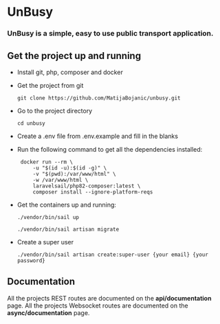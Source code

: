 # UnBusy

### UnBusy is a simple, easy to use public transport application.

## Get the project up and running

* Install git, php, composer and docker

* Get the project from git

    `git clone https://github.com/MatijaBojanic/unbusy.git`

* Go to the project directory

    `cd unbusy`

- Create a .env file from .env.example and fill in the blanks
- Run the following command to get all the dependencies installed:

       docker run --rm \  
           -u "$(id -u):$(id -g)" \  
           -v "$(pwd):/var/www/html" \  
           -w /var/www/html \  
           laravelsail/php82-composer:latest \  
           composer install --ignore-platform-reqs
- Get the containers up and running:

    `./vendor/bin/sail up`

    `./vendor/bin/sail artisan migrate`

- Create a super user
    
    `./vendor/bin/sail artisan create:super-user {your email} {your password}`

## Documentation
All the projects REST routes are documented on the **api/documentation** page.
All the projects Websocket routes are documented on the **async/documentation** page.

